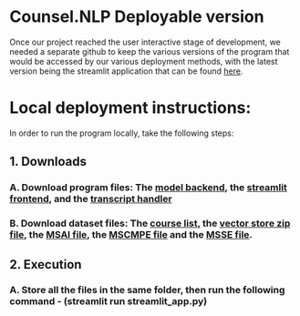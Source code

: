 # Counsel.NLP Deployable version

Once our project reached the user interactive stage of development, we needed a separate github to keep the various versions of the program that would be accessed by our various deployment methods, with the latest version being the streamlit application that can be found [here](https://counsel-nlp.streamlit.app).

# Local deployment instructions:

In order to run the program locally, take the following steps:
## 1. Downloads
### A. Download program files: The [model backend](RAGNVIDIA.py), the [streamlit frontend](streamlit_app.py), and the [transcript handler](courseRec.py)
### B. Download dataset files: The [course list](courses.txt), the [vector store zip file](vector__store.zip), the [MSAI file](msai_dataset.json), the [MSCMPE file](mscmpe_dataset.json) and the [MSSE file](msse_dataset.json).
## 2. Execution
### A. Store all the files in the same folder, then run the following command - (streamlit run streamlit_app.py)

